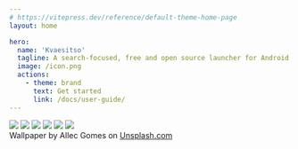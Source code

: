 ```yaml
---
# https://vitepress.dev/reference/default-theme-home-page
layout: home

hero:
  name: 'Kvaesitso'
  tagline: A search-focused, free and open source launcher for Android
  image: /icon.png
  actions:
    - theme: brand
      text: Get started
      link: /docs/user-guide/
---
```


<script setup>
  import Footer from '.vitepress/theme/Footer.vue'
</script>
<div class="home-screenshots">
  <img src="/img/screenshot-1.png"></img>
  <img src="/img/screenshot-2.png"></img>
  <img src="/img/screenshot-3.png"></img>
  <img src="/img/screenshot-4.png"></img>
  <img src="/img/screenshot-5.png"></img>
  <img src="/img/screenshot-6.png"></img>

  <div class="credits">Wallpaper by Allec Gomes on <a href="https://unsplash.com/de/fotos/ein-grunes-blatt-das-auf-einem-gewasser-schwimmt-UcWUMqIsld8" target="_blank">Unsplash.com</a></div>
</div>
<Footer></Footer>
